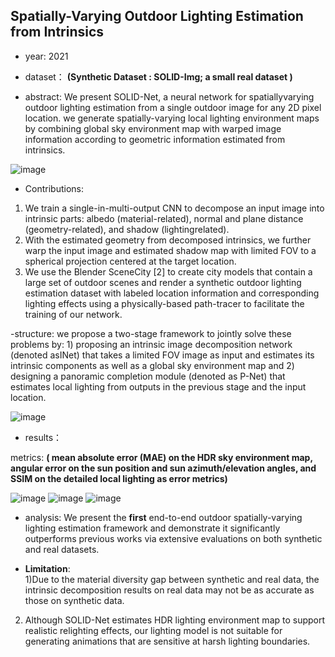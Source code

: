 ## Spatially-Varying Outdoor Lighting Estimation from Intrinsics

- year: 2021

- dataset：  **(Synthetic Dataset : SOLID-Img;  a small real dataset )**  

- abstract: We present SOLID-Net, a neural network for spatiallyvarying outdoor lighting estimation from a single outdoor image for any 2D pixel location. we generate spatially-varying local lighting environment maps by combining global sky environment map with warped image information according to geometric information estimated from intrinsics.

![image](https://github.com/VLISLAB/360-DL-Survey/blob/main/Images/SOLIDabstract.png)

- Contributions:
1) We train a single-in-multi-output CNN to decompose an input image into intrinsic parts: albedo (material-related), normal and plane distance (geometry-related), and shadow (lightingrelated). 
2) With the estimated geometry from decomposed intrinsics, we further warp the input image and estimated shadow map with limited FOV to a spherical projection centered at the target location.
3) We use the Blender SceneCity [2] to create city models that contain a large set of outdoor scenes and render a synthetic outdoor lighting estimation dataset with labeled location information and corresponding lighting effects using a physically-based path-tracer to facilitate the training of our network.

-structure: we propose a two-stage framework to jointly solve these problems by: 1) proposing an intrinsic image decomposition network (denoted asINet) that takes a limited FOV image as input and estimates its intrinsic components as well as a global sky environment map and 2) designing a panoramic completion module (denoted as P-Net) that estimates local lighting from outputs in the previous stage and the input location.

![image](https://github.com/VLISLAB/360-DL-Survey/blob/main/Images/SOLIDstructure.png)

- results：

metrics: **( mean absolute error (MAE) on the HDR sky environment map, angular error on the sun position and sun azimuth/elevation angles, and SSIM on the detailed local lighting as error metrics)**

![image](https://github.com/VLISLAB/360-DL-Survey/blob/main/Images/SOLIDresult.png)
![image](https://github.com/VLISLAB/360-DL-Survey/blob/main/Images/SOLIDresult1.png)
![image](https://github.com/VLISLAB/360-DL-Survey/blob/main/Images/SOLIDresult2.png)

- analysis:  We present the **first** end-to-end outdoor spatially-varying lighting estimation framework and demonstrate it significantly outperforms previous works via extensive evaluations on both synthetic and real datasets.

- **Limitation**:  
1)Due to the material diversity gap between synthetic and real data, the intrinsic decomposition results on real data may not be as accurate as those on synthetic data.
2) Although SOLID-Net estimates HDR lighting environment map to support realistic relighting effects, our lighting model is not suitable for generating animations that are sensitive at harsh lighting boundaries.
